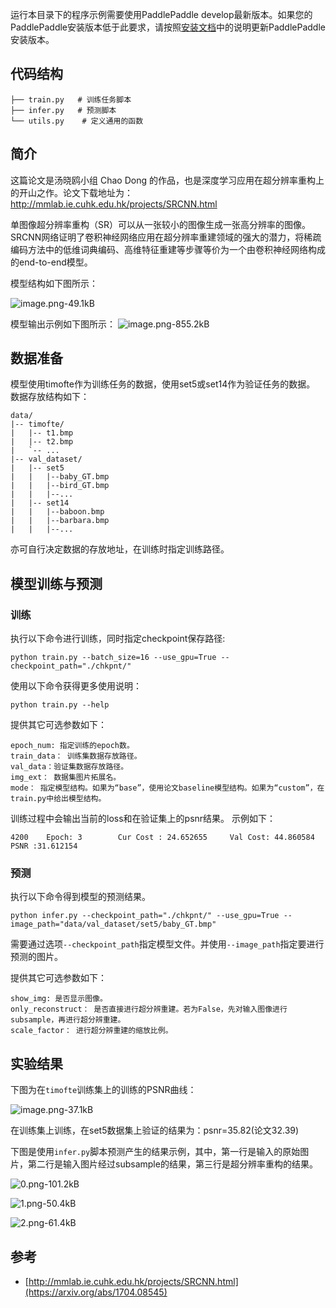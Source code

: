 运行本目录下的程序示例需要使用PaddlePaddle develop最新版本。如果您的PaddlePaddle安装版本低于此要求，请按照[安装文档](http://staging.paddlepaddle.org/documentation/docs/en/0.15.0/getstarted/quickstart_en.html)中的说明更新PaddlePaddle安装版本。


## 代码结构
```
├── train.py   # 训练任务脚本
├── infer.py   # 预测脚本
└── utils.py    # 定义通用的函数
```

## 简介

这篇论文是汤晓鸥小组 Chao Dong 的作品，也是深度学习应用在超分辨率重构上的开山之作。论文下载地址为：http://mmlab.ie.cuhk.edu.hk/projects/SRCNN.html

单图像超分辨率重构（SR）可以从一张较小的图像生成一张高分辨率的图像。SRCNN网络证明了卷积神经网络应用在超分辨率重建领域的强大的潜力，将稀疏编码方法中的低维词典编码、高维特征重建等步骤等价为一个由卷积神经网络构成的end-to-end模型。

模型结构如下图所示：

![image.png-49.1kB](http://static.zybuluo.com/molly-ecla/rrbpvk6euve5n738cdboh74q/image.png)

模型输出示例如下图所示：
![image.png-855.2kB](http://static.zybuluo.com/molly-ecla/dn7qwd12n79ttourfq26o3an/image.png)



## 数据准备
模型使用timofte作为训练任务的数据，使用set5或set14作为验证任务的数据。
数据存放结构如下：

```
data/
|-- timofte/
|   |-- t1.bmp
|   |-- t2.bmp
|   `-- ...
|-- val_dataset/
|   |-- set5
|	|	|--baby_GT.bmp
|	|	|--bird_GT.bmp
|	|	|--...
|   |-- set14
|	|	|--baboon.bmp
|	|	|--barbara.bmp
|	|	|--...
```
亦可自行决定数据的存放地址，在训练时指定训练路径。

## 模型训练与预测

### 训练
执行以下命令进行训练，同时指定checkpoint保存路径:
```
python train.py --batch_size=16 --use_gpu=True --checkpoint_path="./chkpnt/"
```
使用以下命令获得更多使用说明：

```
python train.py --help
```
提供其它可选参数如下：

```
epoch_num: 指定训练的epoch数。
train_data： 训练集数据存放路径。
val_data：验证集数据存放路径。
img_ext： 数据集图片拓展名。
mode： 指定模型结构。如果为“base”，使用论文baseline模型结构。如果为“custom”，在train.py中给出模型结构。
```

训练过程中会输出当前的loss和在验证集上的psnr结果。 示例如下：
```
4200    Epoch: 3        Cur Cost : 24.652655     Val Cost: 44.860584     PSNR :31.612154
```
### 预测
执行以下命令得到模型的预测结果。
```
python infer.py --checkpoint_path="./chkpnt/" --use_gpu=True --image_path="data/val_dataset/set5/baby_GT.bmp"
```
需要通过选项`--checkpoint_path`指定模型文件。并使用`--image_path`指定要进行预测的图片。

提供其它可选参数如下：

```
show_img: 是否显示图像。
only_reconstruct： 是否直接进行超分辨重建。若为False，先对输入图像进行subsample，再进行超分辨重建。
scale_factor： 进行超分辨重建的缩放比例。
```





## 实验结果
下图为在`timofte`训练集上的训练的PSNR曲线：

![image.png-37.1kB](http://static.zybuluo.com/molly-ecla/2e5e5yjz2za7syz34bk3ut5s/image.png)


在训练集上训练，在set5数据集上验证的结果为：psnr=35.82(论文32.39)

下图是使用`infer.py`脚本预测产生的结果示例，其中，第一行是输入的原始图片，第二行是输入图片经过subsample的结果，第三行是超分辨率重构的结果。

![0.png-101.2kB](http://static.zybuluo.com/molly-ecla/th1u9o27tnfrn5vmn7wakqj8/0.png)

![1.png-50.4kB](http://static.zybuluo.com/molly-ecla/kqijemqxaw1m8pzj1fwol3vz/1.png)

![2.png-61.4kB](http://static.zybuluo.com/molly-ecla/560qm7nrhia9bokz6k44t54p/2.png)


## 参考

- [http://mmlab.ie.cuhk.edu.hk/projects/SRCNN.html](https://arxiv.org/abs/1704.08545)
